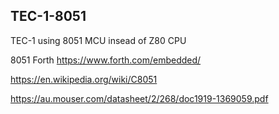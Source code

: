 ## TEC-1-8051
TEC-1 using 8051 MCU insead of Z80 CPU

8051 Forth https://www.forth.com/embedded/

https://en.wikipedia.org/wiki/C8051

https://au.mouser.com/datasheet/2/268/doc1919-1369059.pdf

